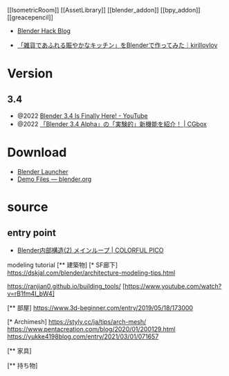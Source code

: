 [[IsometricRoom]]
[[AssetLibrary]]
[[blender_addon]]
[[bpy_addon]]
[[greacepencil]]

- [Blender Hack Blog](https://blender-hack.hatenablog.com/)

- [「雑貨であふれる賑やかなキッチン」をBlenderで作ってみた｜kirillovlov](https://note.com/kirillovlov/n/n4677b51753fc)

# Version
## 3.4
- @2022 [Blender 3.4 Is Finally Here! - YouTube](https://www.youtube.com/watch?v=xqnVokt3tlI&ab_channel=askNK)
- @2022 [「Blender 3.4 Alpha」の「実験的」新機能を紹介！ | CGbox](https://cgbox.jp/2022/09/02/blender-3-4-alpha/)

# Download
- [Blender Launcher](https://dotbow.github.io/Blender-Launcher/)
- [Demo Files — blender.org](https://www.blender.org/download/demo-files/)

# source
## entry point
- [Blender内部構造(2) メインループ | COLORFUL PICO](https://colorful-pico.net/wp/blender%E5%86%85%E9%83%A8%E6%A7%8B%E9%80%A02-%E3%83%A1%E3%82%A4%E3%83%B3%E3%83%AB%E3%83%BC%E3%83%97/)


modeling tutorial
[** 建築物]
[* SF廊下]
https://dskjal.com/blender/architecture-modeling-tips.html

https://ranjian0.github.io/building_tools/
[https://www.youtube.com/watch?v=rB1fm4I_bW4]

[** 部屋]
https://www.3d-beginner.com/entry/2019/05/18/173000

[* Archimesh]
https://styly.cc/ja/tips/arch-mesh/
https://www.pentacreation.com/blog/2020/01/200129.html
https://yukke4198blog.com/entry/2021/03/01/071657

[** 家具]

[** 持ち物]
